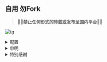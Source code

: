 ## 自用 勿Fork
> **🚨🚨禁止任何形式的转载或发布至国内平台🚨🚨**

[![tg](https://img.shields.io/badge/Telegram-LᴜᴄʏCʜᴀɴɴᴇʟ-blue)](https://t.me/QVQ_Channel)

   
<details>
  <summary>配置</summary>

Clash
---

<a href="https://github.com/clash-verge-rev/clash-verge-rev">
<img src="https://github.com/clash-verge-rev/clash-verge-rev/raw/main/src/assets/image/logo.png"  width="110" height="110"></a>

#### Clash Premium 内核

* [CFW 配置](https://raw.githubusercontent.com/axtyet/ios/main/Utilities/Clash/Premium/CFW.yaml)
* [CFW 预处理配置](https://raw.githubusercontent.com/axtyet/ios/main/Utilities/Clash/Premium/CFW_parser.yaml)
* [订阅转换配置 | 流媒体自动配置](https://raw.githubusercontent.com/axtyet/ios/main/Utilities/Clash/Premium/Online_Full_Auto.ini)
* [订阅转换配置 | 流媒体手动配置](https://raw.githubusercontent.com/axtyet/ios/main/Utilities/Clash/Premium/Online_Full_NoAuto.ini)

#### Clash Meta 内核

* [Clash Verge 配置 | 适配1个机场](https://raw.githubusercontent.com/axtyet/ios/main/Utilities/Clash/Meta/ClashVerge.yaml)
* [Clash Verge 配置 | 适配2个机场](https://raw.githubusercontent.com/axtyet/ios/main/Utilities/Clash/Meta/ClashVerge_②.yaml)
* [Clash Verge 配置 | 适配3个机场](https://raw.githubusercontent.com/axtyet/ios/main/Utilities/Clash/Meta/ClashVerge_③.yaml)
* [订阅转换配置 | 流媒体自动配置](https://raw.githubusercontent.com/axtyet/ios/main/Utilities/Clash/Meta/Online_Full_Auto.ini)
* [订阅转换配置 | 流媒体手动配置](https://raw.githubusercontent.com/axtyet/ios/main/Utilities/Clash/Meta/Online_Full_NoAuto.ini)
* [使用方法](https://raw.githubusercontent.com/axtyet/ios/main/Utilities/Clash/README.MD)

#### Clash 规则

* [自用规则库](https://github.com/axtyet/ios/tree/main/Utilities/Clash/Rules)

Egern
---
<a href="https://apps.apple.com/us/app/egern/id1616105820">
<img src="https://raw.githubusercontent.com/axtyet/ios/main/Utilities/Egern/Photo/logo.PNG"  width="110" height="110"></a>


* [自用配置](https://raw.githubusercontent.com/axtyet/ios/main/Utilities/Egern/Egern.yaml)
* [使用方法](https://raw.githubusercontent.com/axtyet/ios/main/Utilities/Egern/README.md)
* [自用规则库](https://github.com/axtyet/ios/tree/main/Utilities/Egern/Rules)

Loon
---
<a href="https://apps.apple.com/app/id1373567447">
<img src="https://raw.githubusercontent.com/axtyet/ios/main/Utilities/Loon/Photo/logo.PNG"  width="110" height="110"></a>


* [自用配置](https://raw.githubusercontent.com/axtyet/ios/main/Utilities/Loon/Loon.conf)
* [使用方法](https://raw.githubusercontent.com/axtyet/ios/main/Utilities/Loon/README.MD)
* [自用规则库](https://github.com/axtyet/ios/tree/main/Utilities/Loon/Rules)

QuantumultX
---
<a href="https://apps.apple.com/app/id1443988620">
<img src="https://raw.githubusercontent.com/axtyet/ios/main/Utilities/QuantumultX/Photo/logo.PNG"  width="110" height="110"></a>

* [自用配置](https://raw.githubusercontent.com/axtyet/ios/main/Utilities/QuantumultX/QuantumultX.conf)
* [自用配置 | 进阶](https://raw.githubusercontent.com/axtyet/ios/main/Utilities/QuantumultX/QuantumultX_Pro.conf)
* [自用配置 | tvOS](https://raw.githubusercontent.com/axtyet/ios/main/Utilities/QuantumultX/QuantumultX_tvOS.conf)
* [使用方法](https://raw.githubusercontent.com/axtyet/ios/main/Utilities/QuantumultX/README.MD)
* [自用规则库](https://github.com/axtyet/ios/tree/main/Utilities/QuantumultX/Rules)

Shadowrocket
---
<a href="https://apps.apple.com/app/id932747118">
<img src="https://raw.githubusercontent.com/axtyet/ios/main/Utilities/Shadowrocket/Photo/logo.PNG"  width="110" height="110"></a>


* [自用配置](https://raw.githubusercontent.com/axtyet/ios/main/Utilities/Shadowrocket/Shadowrocket.conf)
* [使用方法](https://raw.githubusercontent.com/axtyet/ios/main/Utilities/Shadowrocket/README.MD)
* [自用规则库](https://github.com/axtyet/ios/tree/main/Utilities/Shadowrocket/Rules)

Stash
---
<a href="https://apps.apple.com/app/id1596063349">
<img src="https://raw.githubusercontent.com/axtyet/ios/main/Utilities/Stash/Photo/logo.PNG"  width="110" height="110"></a>


* [自用配置](https://raw.githubusercontent.com/axtyet/ios/main/Utilities/Stash/Stash.yaml)
* [自用配置 | 轻量](https://raw.githubusercontent.com/axtyet/ios/main/Utilities/Stash/Stash_lite.yaml)
* [使用方法](https://raw.githubusercontent.com/axtyet/ios/main/Utilities/Stash/README.MD)
* [自用规则库](https://github.com/axtyet/ios/tree/main/Utilities/Stash/Rules)

Surfboard
---

<a href="https://github.com/getsurfboard/surfboard/releases/latest">
<img src="https://raw.githubusercontent.com/axtyet/ios/main/Utilities/Surfboard/Photo/logo.png"  width="110" height="110"></a>

* [自用配置](https://raw.githubusercontent.com/axtyet/ios/main/Utilities/Surfboard/Surfboard.confv)
* [订阅转换配置 | 自动配置](https://raw.githubusercontent.com/axtyet/ios/main/Utilities/Surfboard/Online_Full_Auto.ini)
* [订阅转换配置 | 手动配置](https://raw.githubusercontent.com/axtyet/ios/main/Utilities/Surfboard/Online_Full_NoAuto.ini)
* [使用方法](https://raw.githubusercontent.com/axtyet/ios/main/Utilities/Surfboard/README.MD)


Surge
---
<a href="https://apps.apple.com/app/id1442620678">
<img src="https://raw.githubusercontent.com/axtyet/ios/main/Utilities/Surge/Photo/logo.PNG"  width="110" height="110"></a>


* [自用配置](https://raw.githubusercontent.com/axtyet/ios/main/Utilities/Surge/Surge.conf)
* [使用方法](https://raw.githubusercontent.com/axtyet/ios/main/Utilities/Surge/README.MD)
* [自用规则库](https://github.com/axtyet/ios/tree/main/Utilities/Surge/Rules)


</details>

<details>
  <summary>申明</summary>
   
免责声明
---

* 本项目涉及的脚本仅用于资源共享和学习研究，不能保证其合法性，准确性，完整性和有效性，请根据情况自行判断.

* 间接使用该项目的任何用户，包括但不限于建立VPS或在某些行为违反国家/地区法律或相关法规的情况下进行传播, 本项目对于由此引起的任何隐私泄漏或其他后果概不负责.

* 请勿将本项目的任何内容用于商业或非法目的，否则后果自负.

* 如果任何单位或个人认为该项目的脚本可能涉嫌侵犯其权利，则应及时通知并提供身份证明，所有权证明，我们将在收到认证文件后删除相关脚本.

* 对任何脚本问题概不负责，包括但不限于由任何脚本错误导致的任何损失或损害.

* 您必须在下载后的24小时内从计算机或手机中完全删除以上内容.

* 任何以任何方式查看此项目的人或直接或间接使用该项目的使用者都应仔细阅读此声明。保留随时更改或补充此免责声明的权利。一旦使用并复制了该项目的任何文件，则视为您已接受此免责声明.

</details>


<details>
  <summary>特别感谢</summary>
  
特别感谢
---

排名不分先后,如有遗漏请提醒补充：

- [@ACL4SSR](https://github.com/ACL4SSR/ACL4SSR)
- [@Anti-AD](https://github.com/privacy-protection-tools/anti-AD)
- [@App2smile](https://github.com/app2smile/rules)
- [@Blackmatrix7](https://github.com/blackmatrix7/ios_rule_script)
- [@Chavyleung](https://github.com/chavyleung)
- [@Coldvvater](https://github.com/Coldvvater)
- [@ConnersHua](https://github.com/ConnersHua/RuleGo/tree/master)
- [@chengkongyiban](https://github.com/chengkongyiban)
- [@deezertidal](https://github.com/deezertidal)
- [@ddgksf2013](https://github.com/ddgksf2013/)
- [@DivineEngine](https://github.com/DivineEngine)
- [@Hackl0us](https://github.com/Hackl0us)
- [@iKeLee](https://gitlab.com/lodepuly/vpn_tool)
- [@id77](https://github.com/id77)
- [@I-am-R-E](https://github.com/I-am-R-E)
- [@Jard1n](https://github.com/Jard1n)
- [@Keywos](https://github.com/Keywos)
- [@KOP-XIAO](https://github.com/KOP-XIAO)
- [@Koolson](https://github.com/Koolson)
- [@limbopro](https://github.com/limbopro/Adblock4limbo)
- [@Loyalsoldier](https://github.com/Loyalsoldier)
- [@Maasea](https://github.com/Maasea/)
- [@Masaiki](https://github.com/Masaiki/GeoIP2-CN)
- [@missuo](https://github.com/missuo/ASN-China)
- [@MisakaFxxk](https://github.com/MisakaFxxk/MisakaF_Subconverter)
- [@NobyDa](https://github.com/NobyDa)
- [@Orz-3](https://github.com/Orz-3)
- [@Peng-YM](https://github.com/Peng-YM)
- [@Qure](https://github.com/Koolson/Qure)
- [@RuCu6](https://github.com/RuCu6/QuanX)
- [@ScriptHub](https://github.com/Script-Hub-Org/Script-Hub)
- [@Semporia](https://github.com/Semporia)
- [@soffchen](https://github.com/soffchen/GeoIP2-CN)
- [@tindy2013](https://github.com/tindy2013)
- [@VirgilClyne](https://github.com/VirgilClyne)
- [@zqzess](https://github.com/zqzess/rule_for_quantumultX)
- [@zZPiglet](https://github.com/zZPiglet/Task/tree/master)
- [@ZenmoFeiShi](https://github.com/ZenmoFeiShi)
- [不良林](https://bulianglin.com/)

 </details>

